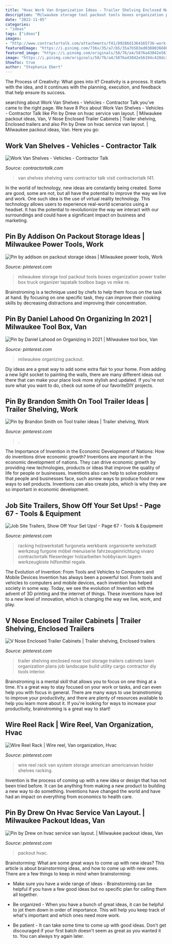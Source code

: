 ```yaml
---
title: "Hvac Work Van Organization Ideas - Trailer Shelving Enclosed Nose Tool Storage Trailers Cabinets Lawn Organization Plans Job Landscape Build Utility Cargo Contractor Diy Tools Interior"
description: "Milwaukee storage tool packout tools boxes organization power trailer box truck organizer tapatalk toolbox bags vs mike re"
date: "2022-11-05"
categories:
- "ideas"
tags: ["ideas"]
images:
- "http://www.contractortalk.com/attachments/f41/89286d1364165736-work-van-shelves-img_20130222_110543.jpg"
featuredImage: "https://i.pinimg.com/736x/35/a7/b5/35a7b583ed038803668866af00f2c350.jpg"
featured_image: "https://i.pinimg.com/originals/58/76/a4/5876a43042e56194c428dc30c0c076f5.jpg"
image: "https://i.pinimg.com/originals/58/76/a4/5876a43042e56194c428dc30c0c076f5.jpg"
ShowToc: true
author: "Stephania Ebert"
---
```



The Process of Creativity: What goes into it?
Creativity is a process. It starts with the idea, and it continues with the planning, execution, and feedback that help ensure its success.

	

		
searching about Work Van Shelves - Vehicles - Contractor Talk you've came to the right page. We have 8 Pics about Work Van Shelves - Vehicles - Contractor Talk like Pin by Drew on hvac service van layout. | Milwaukee packout ideas, Van, V Nose Enclosed Trailer Cabinets | Trailer shelving, Enclosed trailers and also Pin by Drew on hvac service van layout. | Milwaukee packout ideas, Van. Here you go:
		
    
## Work Van Shelves - Vehicles - Contractor Talk

<img loading=lazy src="http://www.contractortalk.com/attachments/f41/89286d1364165736-work-van-shelves-img_20130222_110543.jpg" onerror="this.onerror=null;this.src='https://tse3.mm.bing.net/th?id=OIP.EtWrBlEqpbGl9kVOh1zSNgHaJ3&amp;pid=15.1';" alt="Work Van Shelves - Vehicles - Contractor Talk">

_Source: contractortalk.com_

>van shelves shelving vans contractor talk visit contractortalk f41. 

	

In the world of technology, new ideas are constantly being created. Some are good, some are not, but all have the potential to improve the way we live and work. One such idea is the use of virtual reality technology. This technology allows users to experience real-world scenarios using a headset. It has the potential to revolutionize the way we interact with our surroundings and could have a significant impact on business and marketing.

    
## Pin By Addison On Packout Storage Ideas | Milwaukee Power Tools, Work

<img loading=lazy src="https://i.pinimg.com/736x/6e/68/c1/6e68c1485a3111ea4312ed8f06e398f6.jpg" onerror="this.onerror=null;this.src='https://tse4.mm.bing.net/th?id=OIP.hIOFAVrOY0Ahspet14XzmQHaJ4&amp;pid=15.1';" alt="Pin by addison on packout storage ideas | Milwaukee power tools, Work">

_Source: pinterest.com_

>milwaukee storage tool packout tools boxes organization power trailer box truck organizer tapatalk toolbox bags vs mike re. 

	

Brainstroming is a technique used by chefs to help them focus on the task at hand. By focusing on one specific task, they can improve their cooking skills by decreasing distractions and improving their concentration.

    
## Pin By Daniel Lahood On Organizing In 2021 | Milwaukee Tool Box, Van

<img loading=lazy src="https://i.pinimg.com/originals/57/63/db/5763db43d5352a9837d8098ed1db0ea3.jpg" onerror="this.onerror=null;this.src='https://tse3.mm.bing.net/th?id=OIP.nyRcabb4SbRPKMLQxjVKfgHaHa&amp;pid=15.1';" alt="Pin by Daniel Lahood on Organizing in 2021 | Milwaukee tool box, Van">

_Source: pinterest.com_

>milwaukee organizing packout. 

	

Diy ideas are a great way to add some extra flair to your home. From adding a new light socket to painting the walls, there are many different ideas out there that can make your place look more stylish and updated. If you're not sure what you want to do, check out some of our favoriteDIY projects.

    
## Pin By Brandon Smith On Tool Trailer Ideas | Trailer Shelving, Work

<img loading=lazy src="https://i.pinimg.com/originals/58/76/a4/5876a43042e56194c428dc30c0c076f5.jpg" onerror="this.onerror=null;this.src='https://tse1.mm.bing.net/th?id=OIP.XeCf_-4q1g93RYwGIWfWgwHaNK&amp;pid=15.1';" alt="Pin by Brandon Smith on Tool trailer ideas | Trailer shelving, Work">

_Source: pinterest.com_

>. 

	

The Importance of Invention in the Economic Development of Nations: How do inventions drive economic growth?
Inventions are important in the economic development of nations. They can drive economic growth by providing new technologies, products or ideas that improve the quality of life for people or businesses. Inventions also can help to solve problems that people and businesses face, such asnew ways to produce food or new ways to sell products. Inventions can also create jobs, which is why they are so important in economic development.

    
## Job Site Trailers, Show Off Your Set Ups! - Page 67 - Tools &amp; Equipment

<img loading=lazy src="https://i.pinimg.com/736x/3e/e0/ce/3ee0ce1d360d1758b1ebeff778bc222a--trailer-organization-work-van-organization.jpg?b=t" onerror="this.onerror=null;this.src='https://tse2.mm.bing.net/th?id=OIP.cfCkYOonMd9UiRIFyyelHQHaJ4&amp;pid=15.1';" alt="Job Site Trailers, Show Off Your Set Ups! - Page 67 - Tools &amp; Equipment">

_Source: pinterest.com_

>racking holzwerkstatt furgoneta werkbank organisierte werkstadt werkzeug furgone möbel menuiserie fahrzeugeinrichtung vivaro contractortalk fliesenleger holzarbeiten hobbyraum lagern werkzeugkiste hilfsmittel regale. 

	

The Evolution of Invention: From Tools and Vehicles to Computers and Mobile Devices
Invention has always been a powerful tool. From tools and vehicles to computers and mobile devices, each invention has helped society in some way. Today, we see the evolution of Invention with the advent of 3D printing and the internet of things. These inventions have led to a new level of innovation, which is changing the way we live, work, and play.

    
## V Nose Enclosed Trailer Cabinets | Trailer Shelving, Enclosed Trailers

<img loading=lazy src="https://i.pinimg.com/736x/35/a7/b5/35a7b583ed038803668866af00f2c350.jpg" onerror="this.onerror=null;this.src='https://tse1.mm.bing.net/th?id=OIP.I6pNIe9UUjZ--AL7SA6fjwHaFj&amp;pid=15.1';" alt="V Nose Enclosed Trailer Cabinets | Trailer shelving, Enclosed trailers">

_Source: pinterest.com_

>trailer shelving enclosed nose tool storage trailers cabinets lawn organization plans job landscape build utility cargo contractor diy tools interior. 

	

Brainstroming is a mental skill that allows you to focus on one thing at a time. It's a great way to stay focused on your work or tasks, and can even help you with focus in general. There are many ways to use brainstroming to improve your productivity, and there are plenty of resources available to help you learn more about it. If you're looking for ways to increase your productivity, brainstroming is a great way to start!

    
## Wire Reel Rack | Wire Reel, Van Organization, Hvac

<img loading=lazy src="https://i.pinimg.com/originals/d3/b7/87/d3b7877639bf9bcbefb8bd09e5b31b97.jpg" onerror="this.onerror=null;this.src='https://tse2.mm.bing.net/th?id=OIP.6U6iSrcnIsrt98dLkuDJ6AHaHA&amp;pid=15.1';" alt="Wire Reel Rack | Wire reel, Van organization, Hvac">

_Source: pinterest.com_

>wire reel rack van system storage american americanvan holder shelves racking. 

	

Invention is the process of coming up with a new idea or design that has not been tried before. It can be anything from making a new product to building a new way to do something. Inventions have changed the world and have had an impact on everything from economics to health care.

    
## Pin By Drew On Hvac Service Van Layout. | Milwaukee Packout Ideas, Van

<img loading=lazy src="https://i.pinimg.com/736x/7c/6f/38/7c6f38d7cb0a8a31a4eed1a87f6d3170.jpg" onerror="this.onerror=null;this.src='https://tse2.mm.bing.net/th?id=OIP.wopD0gnl78BYjSyZWEei1AHaJ3&amp;pid=15.1';" alt="Pin by Drew on hvac service van layout. | Milwaukee packout ideas, Van">

_Source: pinterest.com_

>packout hvac. 

	

Brainstorming: What are some great ways to come up with new ideas?
This article is about brainstorming ideas, and how to come up with new ones. There are a few things to keep in mind when brainstorming: 
- Make sure you have a wide range of ideas - Brainstorming can be helpful if you have a few good ideas but no specific plan for calling them all together. 

- Be organized - When you have a bunch of great ideas, it can be helpful to jot them down in order of importance. This will help you keep track of what's important and which ones need more work. 

- Be patient - It can take some time to come up with good ideas. Don't get discouraged if your first batch doesn't seem as great as you wanted it to. You can always try again later.

